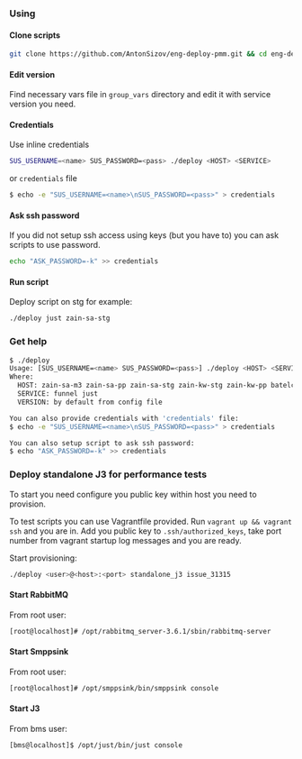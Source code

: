 
### Using

#### Clone scripts

```bash
git clone https://github.com/AntonSizov/eng-deploy-pmm.git && cd eng-deploy-pmm
```

#### Edit version

Find necessary vars file in `group_vars` directory and edit it with service version
you need.

#### Credentials

Use inline credentials

```bash
SUS_USERNAME=<name> SUS_PASSWORD=<pass> ./deploy <HOST> <SERVICE>
```

or `credentials` file

```bash
$ echo -e "SUS_USERNAME=<name>\nSUS_PASSWORD=<pass>" > credentials
```

#### Ask ssh password

If you did not setup ssh access using keys (but you have to) you can ask scripts to use
password.

```bash
echo "ASK_PASSWORD=-k" >> credentials
```

#### Run script

Deploy script on stg for example:

```bash
./deploy just zain-sa-stg
```

### Get help

```bash
$ ./deploy
Usage: [SUS_USERNAME=<name> SUS_PASSWORD=<pass>] ./deploy <HOST> <SERVICE> [VERSION]
Where:
  HOST: zain-sa-m3 zain-sa-pp zain-sa-stg zain-kw-stg zain-kw-pp batelco-stg
  SERVICE: funnel just
  VERSION: by default from config file

You can also provide credentials with 'credentials' file:
$ echo -e "SUS_USERNAME=<name>\nSUS_PASSWORD=<pass>" > credentials

You can also setup script to ask ssh password:
$ echo "ASK_PASSWORD=-k" >> credentials
```

### Deploy standalone J3 for performance tests

To start you need configure you public key within host you
need to provision.

To test scripts you can use Vagrantfile provided.
Run `vagrant up && vagrant ssh` and you are in. Add you public key to
`.ssh/authorized_keys`, take port number from vagrant startup
log messages and you are ready.

Start provisioning:

```bash
./deploy <user>@<host>:<port> standalone_j3 issue_31315
```

#### Start RabbitMQ

From root user:

```bash
[root@localhost]# /opt/rabbitmq_server-3.6.1/sbin/rabbitmq-server
```

#### Start Smppsink

From root user:

```bash
[root@localhost]# /opt/smppsink/bin/smppsink console
```

#### Start J3

From bms user:

```bash
[bms@localhost]$ /opt/just/bin/just console
```